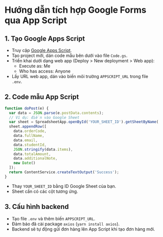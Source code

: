 # Hướng dẫn tích hợp Google Forms qua App Script

## 1. Tạo Google Apps Script
- Truy cập [Google Apps Script](https://script.google.com/).
- Tạo project mới, dán code mẫu bên dưới vào file `Code.gs`.
- Triển khai dưới dạng web app (Deploy > New deployment > Web app):
  - Execute as: Me
  - Who has access: Anyone
- Lấy URL web app, dán vào biến môi trường `APPSCRIPT_URL` trong file `.env`.

## 2. Code mẫu App Script
```javascript
function doPost(e) {
  var data = JSON.parse(e.postData.contents);
  // Ví dụ: điền vào Google Sheet
  var sheet = SpreadsheetApp.openById('YOUR_SHEET_ID').getSheetByName('Orders');
  sheet.appendRow([
    data.orderCode,
    data.fullName,
    data.email,
    data.studentId,
    JSON.stringify(data.items),
    data.totalAmount,
    data.additionalNote,
    new Date()
  ]);
  return ContentService.createTextOutput('Success');
}
```
- Thay `YOUR_SHEET_ID` bằng ID Google Sheet của bạn.
- Sheet cần có các cột tương ứng.

## 3. Cấu hình backend
- Tạo file `.env` và thêm biến `APPSCRIPT_URL`.
- Đảm bảo đã cài package `axios` (`yarn install axios`).
- Backend sẽ tự động gửi đơn hàng lên App Script khi tạo đơn hàng mới.
